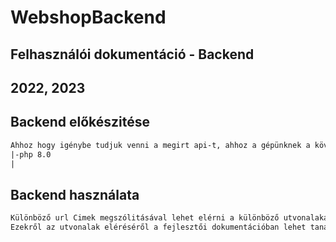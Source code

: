 # WebshopBackend

## Felhasználói dokumentáció - Backend

## 2022, 2023

## Backend előkészitése
```txt
Ahhoz hogy igénybe tudjuk venni a megirt api-t, ahhoz a gépünknek a következőket kell tartalmaznia:
|-php 8.0
|
``` 
## Backend használata
```txt
Különböző url Cimek megszólitásával lehet elérni a különböző utvonalakat.
Ezekről az utvonalak eléréséről a fejlesztői dokumentációban lehet tanálni képeket.
```

